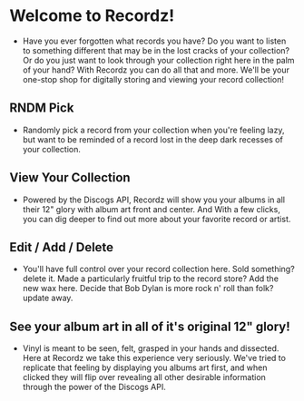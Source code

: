 # Welcome to Recordz!
* Have you ever forgotten what records you have? Do you want to listen to something different that may be in the lost cracks of your collection? Or do you just want to look through your collection right here in the palm of your hand? With Recordz you can do all that and more. We'll be your one-stop shop for digitally storing  and viewing your record collection!

## RNDM Pick
* Randomly pick a record from your collection when you're feeling lazy, but want to be reminded of a record lost in the deep dark recesses of your collection.

## View Your Collection
* Powered by the Discogs API, Recordz will show you your albums in all their 12" glory with album art front and center. And With a few clicks, you can dig deeper to find out more about your favorite record or artist.

## Edit / Add / Delete
* You'll have full control over your record collection here. Sold something? delete it. Made a particularly fruitful trip to the record store? Add the new wax here. Decide that Bob Dylan is more rock n' roll than folk? update away.

## See your album art in all of it's original 12" glory!
* Vinyl is meant to be seen, felt, grasped in your hands and dissected. Here at Recordz we take this experience very seriously. We've tried to replicate that feeling by displaying you albums art first, and when clicked they will flip over revealing all other desirable information through the power of the Discogs API.
